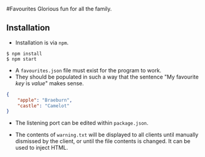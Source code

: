 #Favourites
Glorious fun for all the family.

## Installation
* Installation is via ``npm``.
```
$ npm install
$ npm start
```

* A ``favourites.json`` file must exist for the program to work.
* They should be populated in such a way that the sentence "My favourite
  *key* is *value*" makes sense.
  
```json
{
    "apple": "Braeburn",
    "castle": "Camelot"
}
```
* The listening port can be edited within ``package.json``.

* The contents of ``warning.txt`` will be displayed to all clients until manually
  dismissed by the client, or until the file contents is changed. It can be used
  to inject HTML.

